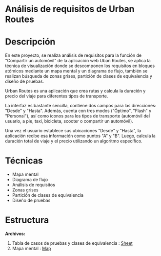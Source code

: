 # Análisis de requisitos de Urban Routes

# Descripción

En este proyecto, se realiza análisis de requisitos para la función de "Compartir un automóvil" de la aplicación web Uban Routes, se aplica la técnica de visualización donde se descomponen los requisitos en bloques atómicos mediante un mapa mental y un diagrama de flujo, también se realizan búsqueda de zonas grises, partición de clases de equivalencia y diseño de pruebas.
 
Urban Routes es una aplicación que crea rutas y calcula la duración y precio del viaje para diferentes tipos de transporte.

La interfaz es bastante sencilla, contiene dos campos para las direcciones: "Desde" y "Hasta". Además, cuenta con tres modos ("Óptimo", "Flash" y "Personal"), así como íconos para los tipos de transporte (automóvil del usuario, a pie, taxi, bicicleta, scooter o compartir un automóvil).

Una vez el usuario establece sus ubicaciones "Desde" y "Hasta", la aplicación recibe esa información como puntos "A" y "B". Luego, calcula la duración total de viaje y el precio utilizando un algoritmo específico.

# Técnicas

* Mapa mental
* Diagrama de flujo
* Análisis de requisitos
* Zonas grises
* Partición de clases de equivalencia
* Diseño de pruebas

# Estructura

<strong>Archivos:</strong>

1. Tabla de casos de pruebas y clases de equivalencia :  [Sheet](https://docs.google.com/spreadsheets/d/1gQ750J437ykJjCzmMFoJVV_cVkZhXM6B/edit?usp=sharing&ouid=105660489015748579866&rtpof=true&sd=true)
2. Mapa mental : [Map](https://drive.google.com/file/d/1Ko2J97uRsgmLiQdMJcp2g2xRbkJL6Egq/view?usp=sharing)

